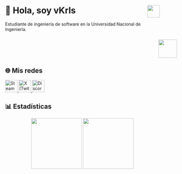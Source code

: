<p>
<h1 style="front-size: 4rem">👻 Hola, soy vKrls <img align="right" src="https://media4.giphy.com/media/v1.Y2lkPTc5MGI3NjExdHVwZGtxZDZsZ2g3YTg4aDFyMXF3djQ3OG9temhtbGs4a3Q4aXFvcCZlcD12MV9pbnRlcm5hbF9naWZfYnlfaWQmY3Q9Zw/1Dqaeosmm7K5yV8FWb/giphy.gif" width="40"> </h1>
<p>
<p>
Estudiante de ingeniería de software en la Universidad Nacional de Ingeniería.      
<img src="https://commons.wikimedia.org/wiki/Special:FilePath/Uni-logo_transparente_granate.png" style="width: 60px; height: 60px; margin-left: 500px; margin-top: 25px;">
<p>

## 🌐 Mis redes

<p align="left">
  <a href="https://steamcommunity.com/id/vKrIs/" target="_blank">
    <img src="https://upload.wikimedia.org/wikipedia/commons/thumb/8/83/Steam_icon_logo.svg/1200px-Steam_icon_logo.svg.png" alt="Steam" width="40"/>
  </a>
  <a href="https://x.com/vKrlss" target="_blank">
    <img src="https://static.vecteezy.com/system/resources/previews/016/716/467/non_2x/twitter-icon-free-png.png" alt="X (Twitter)" width="40"/>
  </a>
  <a href="https://discord.gg/JbtE8vHn" target="_blank">
    <img src="https://static.vecteezy.com/system/resources/previews/023/986/612/non_2x/discord-logo-discord-logo-transparent-discord-icon-transparent-free-free-png.png" alt="Discord" width="40"/>
  </a>
</p>

## 📊 Estadísticas

<p align="middle">
  <img src="https://github-readme-stats.vercel.app/api?username=vKrls&show_icons=true&title_color=FFFFFF&icon_color=FFFFFF&text_color=FFFFFF&bg_color=60,000000,700000&include_all_commits=true&count_private=true" height="165" />
  <img src="https://github-readme-stats.vercel.app/api/top-langs/?username=vKrls&layout=compact&title_color=FFFFFF&icon_color=FFFFFF&text_color=FFFFFF&bg_color=60,000000,700000" height="165" />
</p>



<!--
**vKrls/vKrls** is a ✨ _special_ ✨ repository because its `README.md` (this file) appears on your GitHub profile.

Here are some ideas to get you started:

- 🔭 I’m currently working on ...
- 🌱 I’m currently learning ...
- 👯 I’m looking to collaborate on ...
- 🤔 I’m looking for help with ...
- 💬 Ask me about ...
- 📫 How to reach me: ...
- 😄 Pronouns: ...
- ⚡ Fun fact: ...
-->
